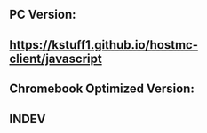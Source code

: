 ## PC Version: ##

## https://kstuff1.github.io/hostmc-client/javascript ##

## Chromebook Optimized Version: ##

## INDEV ##
